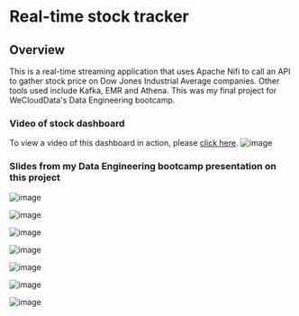 # Real-time stock tracker
## Overview
This is a real-time streaming application that uses Apache Nifi to call an API to gather stock price on Dow Jones Industrial Average companies. Other tools used include Kafka, EMR and Athena. This was my final project for WeCloudData's Data Engineering bootcamp.

### Video of stock dashboard
To view a video of this dashboard in action, please [click here](https://www.youtube.com/watch?v=zYZ0F7t971s).
![image](https://github.com/DElwellGitHub/stock-tracker/assets/26678347/46f661bb-49ac-442f-b51e-b05691ad3acb)

### Slides from my Data Engineering bootcamp presentation on this project

![image](https://github.com/DElwellGitHub/stock-tracker/assets/26678347/be4bb137-b3c9-4649-8c20-af8d0dfa578f)

![image](https://github.com/DElwellGitHub/stock-tracker/assets/26678347/7a3fe70a-0b2e-4ac7-be36-87317648806c)

![image](https://github.com/DElwellGitHub/stock-tracker/assets/26678347/a9b3e85a-349f-4827-af82-bc0d20653955)

![image](https://github.com/DElwellGitHub/stock-tracker/assets/26678347/4872df6d-c8ab-41f5-8ebb-8911546a30ad)

![image](https://github.com/DElwellGitHub/stock-tracker/assets/26678347/134a29ec-5843-490b-8515-237f564b4b46)

![image](https://github.com/DElwellGitHub/stock-tracker/assets/26678347/77c9b93c-c914-4dd7-8be9-d928585cce98)

![image](https://github.com/DElwellGitHub/stock-tracker/assets/26678347/6bcc6cd1-0a17-436f-bc65-765f127a3eba)
